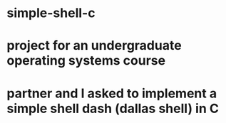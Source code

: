 # simple-shell-c
# project for an undergraduate operating systems course 
# partner and I asked to implement a simple shell dash (dallas shell) in C 
